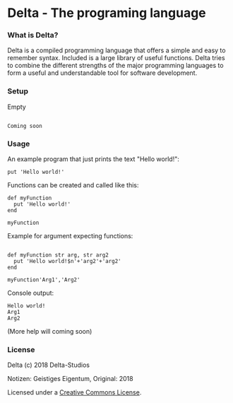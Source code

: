 # Delta - The programing language

### What is Delta?
Delta is a compiled programming language that offers a simple and easy to remember syntax. Included is a large library of useful functions. Delta tries to combine the different strengths of the major programming languages to form a useful and understandable tool for software development. 

### Setup
Empty
```

Coming soon

```

### Usage
An example program that just prints the text "Hello world!":
```
put 'Hello world!'
```
Functions can be created and called like this:
```
def myFunction
  put 'Hello world!'
end

myFunction
```
Example for argument expecting functions:
```

def myFunction str arg, str arg2
  put 'Hello world!$n'+'arg2'+'arg2'
end

myFunction'Arg1','Arg2'
```
Console output:
```
Hello world!
Arg1
Arg2
```
(More help will coming soon)

### License
Delta (c) 2018 Delta-Studios

Notizen: Geistiges Eigentum,
Original: 2018

Licensed under a [Creative Commons License](https://github.com/Delta-Studios/Delta/edit/main/LICENSE.md).
